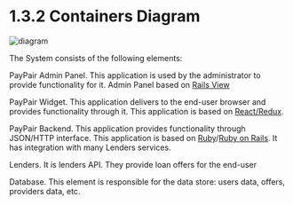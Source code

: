 # 1.3.2 Containers Diagram

![diagram](https://www.plantuml.com/plantuml/svg/0/XLLDRzim3BtxLt3TOIsMDJlqDBH5qw-rGz9c-K2nKy3OTA95bZn9hkSD_U-ZP2TpcWtnnHQbnqS-aVI5TMXSaSdeZL2nB1A2fNEv_TJj6YoF5y8jYtbXoSHQELBkEDPP5nCZK3tB8Y-wLoSVXXALcmxwNOcEh6FJx8fFer1aZdFlE-htlZrE9xEd-ydTh7_p-URX-l0eYknAg1mDPc0eTgWMaavFlOlpS_WT0J_Z9IQw56e1AKfBjSsH8Usgd6wPPIn-4NmC6tvvfQKsyFOaFC5wgKr2vd_siQiaGO9sIKbjndYrCBfGIGEv3K_q4aL3CbQhmpoVOP89rO638LP350PwVYsiC-YqEU2DO02Tmlg4hQoZxE2evSIhoaUd_0eGoCCMb4iD9IjgmMcO5nKuOSXss4uaBSmha1eLkuh6mUdiqaUBfl9EQvvMQEE6k15qSp7-y9nccEUjmpvvKeaFPrGm4US_GY6jDmoDVXO9sKrAQQ5Y9xH2ALm5pmBXo_ZneNitcGp77DqEMn1jbgCY-LewzidM7Lfupow3DbBgqaBm01agN11u-TYa4fOvvSz_KQQl4tmIoO9S82ACtV5tst9VU-Jz3iHBYbV1URpKsbAGV8VYUdwOp1b_ZGxdQ2d8fArRy7rzxVlLcEk1QiyWLAepz8frmhUf5vp3N1UkFcFeHy7rN-ULrugRT_PlYY60JRV0mTbPdo_Cxy6cTT22h8rDEJHtlorFQcTh0WxqLj9FkzGvrs03zk4t2R_IrRM1hApJcJP6b_k0UjK6FdBp5tOVfj1jp5INQX_2vMt4XB9SqpuCfcrCBqtt0k8jG2mot8MyrBSr8jbkjkshyJN2Xlhs4wwZ1kj1hq-sEpQ0DbN1J0rBFLJQfJ_YakAAwd27Kial7k0yS_r0mJYcd6jjNTkDYsQuxNJi8FHTqoQRFBOxi76n9cz7FC0LGMzu3p7AUg9iZOis-Pgo3USnsI9OcqFxSIidTHob4Tm3eRt3_EZnW7ec5ZFcOG-Feu7le0iEtF-K_W00)

The System consists of the following elements:


PayPair Admin Panel. This application is used by the administrator to provide functionality for it. Admin Panel based on [Rails View](https://github.com/ruby/erb)

PayPair Widget. This application delivers to the end-user browser and provides functionality through it. This application is based on [React/Redux](https://github.com/reduxjs/react-redux).

PayPair Backend. This application provides functionality through JSON/HTTP interface. This application is based on [Ruby](https://www.ruby-lang.org/en/documentation/)/[Ruby on Rails](https://github.com/rails/rails). It has integration with many Lenders services. 

Lenders. It is lenders API. They provide loan offers for the end-user

Database. This element is responsible for the data store: users data, offers, providers data, etc.
